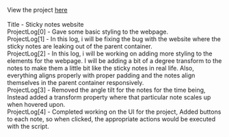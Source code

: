 View the project <a href="https://vibhatsu08.github.io/sticky-notes/">here</a> </br>
</br>
Title - Sticky notes website</br>
ProjectLog[0] - Gave some basic styling to the webpage. </br>
ProjectLog[1] - In this log, i will be fixing the bug with the website where the sticky notes are leaking out of the parent container. </br>
ProjectLog[2] - In this log, i will be working on adding more styling to the elements for the webpage. I will be adding a bit of a degree transform to the notes to make them a little bit like the sticky notes in real life. Also, everything aligns properly with proper padding and the notes align themselves in the parent container responsively. </br>
ProjectLog[3] - Removed the angle tilt for the notes for the time being, Instead added a transform property where that particular note scales up when hovered upon.</br>
ProjectLog[4] - Completed working on the UI for the project, Added buttons to each note, so when clicked, the appropriate actions would be executed with the script. </br>